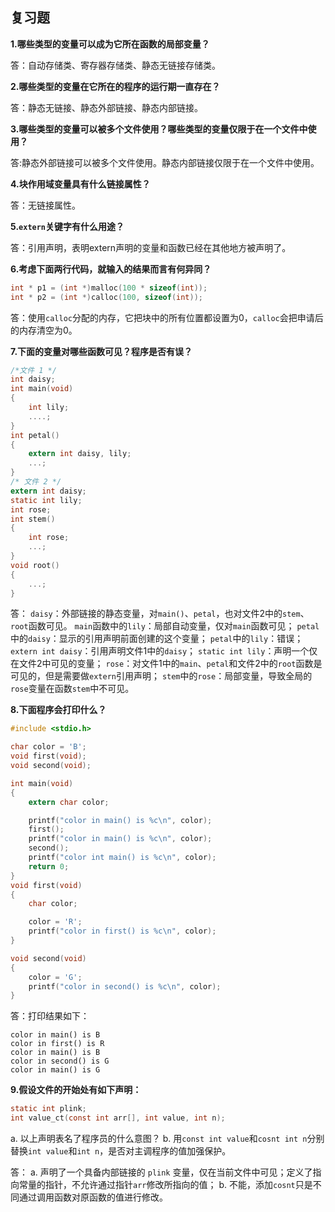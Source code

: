## 复习题

**1.哪些类型的变量可以成为它所在函数的局部变量？**

答：自动存储类、寄存器存储类、静态无链接存储类。

**2.哪些类型的变量在它所在的程序的运行期一直存在？**

答：静态无链接、静态外部链接、静态内部链接。

**3.哪些类型的变量可以被多个文件使用？哪些类型的变量仅限于在一个文件中使用？**

答:静态外部链接可以被多个文件使用。静态内部链接仅限于在一个文件中使用。

**4.块作用域变量具有什么链接属性？**

答：无链接属性。

**5.`extern`关键字有什么用途？**

答：引用声明，表明extern声明的变量和函数已经在其他地方被声明了。

**6.考虑下面两行代码，就输入的结果而言有何异同？**
```C
int * p1 = (int *)malloc(100 * sizeof(int));
int * p2 = (int *)calloc(100, sizeof(int));
```
答：使用`calloc`分配的内存，它把块中的所有位置都设置为0，`calloc`会把申请后的内存清空为0。

**7.下面的变量对哪些函数可见？程序是否有误？**
```C
/*文件 1 */
int daisy;
int main(void)
{
    int lily;
    ....;
}
int petal()
{
    extern int daisy, lily;
    ...;
}
/* 文件 2 */
extern int daisy;
static int lily;
int rose;
int stem()
{
    int rose;
    ...;
}
void root()
{
    ...;
}
```
答：
`daisy`：外部链接的静态变量，对`main()`、`petal`，也对文件2中的`stem`、`root`函数可见。
`main`函数中的`lily`：局部自动变量，仅对`main`函数可见；
`petal`中的`daisy`：显示的引用声明前面创建的这个变量；
`petal`中的`lily`：错误；
`extern int daisy`：引用声明文件1中的`daisy`；
`static int lily`：声明一个仅在文件2中可见的变量；
`rose`：对文件1中的`main`、`petal`和文件2中的`root`函数是可见的，但是需要做`extern`引用声明；
`stem`中的`rose`：局部变量，导致全局的`rose`变量在函数`stem`中不可见。

**8.下面程序会打印什么？**
```C
#include <stdio.h>

char color = 'B';
void first(void);
void second(void);

int main(void)
{
    extern char color;

    printf("color in main() is %c\n", color);
    first();
    printf("color in main() is %c\n", color);
    second();
    printf("color int main() is %c\n", color);
    return 0;
}
void first(void)
{
    char color;

    color = 'R';
    printf("color in first() is %c\n", color);
}

void second(void)
{
    color = 'G';
    printf("color in second() is %c\n", color);
}
```
答：打印结果如下：
```
color in main() is B
color in first() is R
color in main() is B
color in second() is G
color in main() is G
```
**9.假设文件的开始处有如下声明：**

```C
static int plink;
int value_ct(const int arr[], int value, int n);
```
a. 以上声明表名了程序员的什么意图？
b. 用`const int value`和`cosnt int n`分别替换`int value`和`int n`，是否对主调程序的值加强保护。

答：
a. 声明了一个具备内部链接的 `plink` 变量，仅在当前文件中可见；定义了指向常量的指针，不允许通过指针`arr`修改所指向的值；
b. 不能，添加`cosnt`只是不同通过调用函数对原函数的值进行修改。